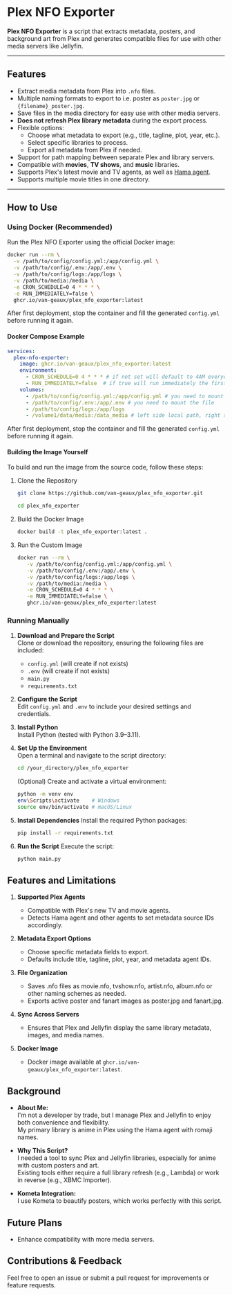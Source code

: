 # Plex NFO Exporter

**Plex NFO Exporter** is a script that extracts metadata, posters, and background art from Plex and generates compatible files for use with other media servers like Jellyfin.  

---

## Features
- Extract media metadata from Plex into `.nfo` files.
- Multiple naming formats to export to i.e. poster as `poster.jpg` or `{filename}_poster.jpg`.
- Save files in the media directory for easy use with other media servers.
- **Does not refresh Plex library metadata** during the export process.
- Flexible options:
  - Choose what metadata to export (e.g., title, tagline, plot, year, etc.).
  - Select specific libraries to process.
  - Export all metadata from Plex if needed.
- Support for path mapping between separate Plex and library servers.
- Compatible with **movies**, **TV shows**, and **music** libraries.
- Supports Plex's latest movie and TV agents, as well as [Hama agent](https://github.com/ZeroQI/Hama.bundle).
- Supports multiple movie titles in one directory.

---

## How to Use

### Using Docker (Recommended)

Run the Plex NFO Exporter using the official Docker image:
```bash
docker run --rm \
  -v /path/to/config/config.yml:/app/config.yml \
  -v /path/to/config/.env:/app/.env \
  -v /path/to/config/logs:/app/logs \
  -v /path/to/media:/media \
  -e CRON_SCHEDULE=0 4 * * * \
  -e RUN_IMMEDIATELY=false \
  ghcr.io/van-geaux/plex_nfo_exporter:latest
```

After first deployment, stop the container and fill the generated `config.yml` before running it again.

#### Docker Compose Example

```yaml
services:
  plex-nfo-exporter:
    image: ghcr.io/van-geaux/plex_nfo_exporter:latest
    environment:
      - CRON_SCHEDULE=0 4 * * * # if not set will default to 4AM everyday
      - RUN_IMMEDIATELY=false  # if true will run immediately the first time regardless of cron
    volumes:
      - /path/to/config/config.yml:/app/config.yml # you need to mount the file
      - /path/to/config/.env:/app/.env # you need to mount the file
      - /path/to/config/logs:/app/logs
      - /volume1/data/media:/data_media # left side local path, right side plex path. YOU NEED TO SET THIS EVEN IF BOTH ARE THE SAME
```

After first deployment, stop the container and fill the generated `config.yml` before running it again.

#### Building the Image Yourself

To build and run the image from the source code, follow these steps:

1. Clone the Repository
   ```bash
   git clone https://github.com/van-geaux/plex_nfo_exporter.git
   ```
   ```bash
   cd plex_nfo_exporter
   ```

2. Build the Docker Image
   ```bash
   docker build -t plex_nfo_exporter:latest .
   ```

3. Run the Custom Image
   ```bash
   docker run --rm \
      -v /path/to/config/config.yml:/app/config.yml \
      -v /path/to/config/.env:/app/.env \
      -v /path/to/config/logs:/app/logs \
      -v /path/to/media:/media \
      -e CRON_SCHEDULE=0 4 * * * \
      -e RUN_IMMEDIATELY=false \
      ghcr.io/van-geaux/plex_nfo_exporter:latest
   ```

### Running Manually

1. **Download and Prepare the Script**  
   Clone or download the repository, ensuring the following files are included:
   - `config.yml` (will create if not exists)
   - `.env` (will create if not exists)
   - `main.py`  
   - `requirements.txt`  

2. **Configure the Script**  
   Edit `config.yml` and `.env` to include your desired settings and credentials.

3. **Install Python**  
   Install Python (tested with Python 3.9–3.11).  

4. **Set Up the Environment**  
   Open a terminal and navigate to the script directory:
   ```bash
   cd /your_directory/plex_nfo_exporter
   ```

   (Optional) Create and activate a virtual environment:
   ```bash
   python -m venv env  
   env\Scripts\activate    # Windows  
   source env/bin/activate # macOS/Linux
   ```

5. **Install Dependencies**
   Install the required Python packages:
   ```bash
   pip install -r requirements.txt
   ```

6. **Run the Script**
   Execute the script:
   ```bash
   python main.py
   ```
   
## Features and Limitations

1. **Supported Plex Agents**
   - Compatible with Plex's new TV and movie agents.
   - Detects Hama agent and other agents to set metadata source IDs accordingly.

2. **Metadata Export Options**
   - Choose specific metadata fields to export.
   - Defaults include title, tagline, plot, year, and metadata agent IDs.

3. **File Organization**
   - Saves .nfo files as movie.nfo, tvshow.nfo, artist.nfo, album.nfo or other naming schemes as needed.
   - Exports active poster and fanart images as poster.jpg and fanart.jpg.

4. **Sync Across Servers**
   - Ensures that Plex and Jellyfin display the same library metadata, images, and media names.

5. **Docker Image**
   - Docker image available at `ghcr.io/van-geaux/plex_nfo_exporter:latest`.

## Background

- **About Me:**  
   I'm not a developer by trade, but I manage Plex and Jellyfin to enjoy both convenience and flexibility.  
   My primary library is anime in Plex using the Hama agent with romaji names.

- **Why This Script?**  
   I needed a tool to sync Plex and Jellyfin libraries, especially for anime with custom posters and art.  
   Existing tools either require a full library refresh (e.g., Lambda) or work in reverse (e.g., XBMC Importer).

- **Kometa Integration:**  
   I use Kometa to beautify posters, which works perfectly with this script.

## Future Plans

- Enhance compatibility with more media servers.

## Contributions & Feedback

Feel free to open an issue or submit a pull request for improvements or feature requests.